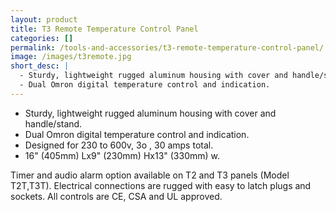 ```yaml
---
layout: product
title: T3 Remote Temperature Control Panel
categories: []
permalink: /tools-and-accessories/t3-remote-temperature-control-panel/
image: /images/t3remote.jpg
short_desc: |
  - Sturdy, lightweight rugged aluminum housing with cover and handle/stand.
  - Dual Omron digital temperature control and indication.
---
```


- Sturdy, lightweight rugged aluminum housing with cover and handle/stand.
- Dual Omron digital temperature control and indication.
- Designed for 230 to 600v, 3ο , 30 amps total.
- 16" (405mm) Lx9" (230mm) Hx13" (330mm) w.

Timer and audio alarm option available on T2 and T3 panels (Model T2T,T3T). Electrical connections are rugged with easy to latch plugs and sockets. All controls are CE, CSA and UL approved.
